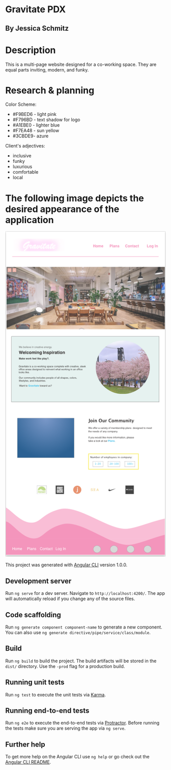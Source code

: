 # Gravitate PDX

## By Jessica Schmitz

# Description
This is a multi-page website designed for a co-working space. They are equal parts inviting, modern, and funky.

# Research & planning
Color Scheme:
* #F9BED6 - light pink
* #F796BD - text shadow for logo
* #A1EBE0 - lighter blue
* #F7EA48 - sun yellow
* #3CBDE9- azure

Client's adjectives:
* inclusive
* funky
* luxurious
* comfortable
* local

# The following image depicts the desired appearance of the application

![sketch application shot](src/assets/sketch-landing.png)

This project was generated with [Angular CLI](https://github.com/angular/angular-cli) version 1.0.0.

## Development server

Run `ng serve` for a dev server. Navigate to `http://localhost:4200/`. The app will automatically reload if you change any of the source files.

## Code scaffolding

Run `ng generate component component-name` to generate a new component. You can also use `ng generate directive/pipe/service/class/module`.

## Build

Run `ng build` to build the project. The build artifacts will be stored in the `dist/` directory. Use the `-prod` flag for a production build.

## Running unit tests

Run `ng test` to execute the unit tests via [Karma](https://karma-runner.github.io).

## Running end-to-end tests

Run `ng e2e` to execute the end-to-end tests via [Protractor](http://www.protractortest.org/).
Before running the tests make sure you are serving the app via `ng serve`.

## Further help

To get more help on the Angular CLI use `ng help` or go check out the [Angular CLI README](https://github.com/angular/angular-cli/blob/master/README.md).
